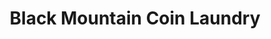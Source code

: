 ---
title: "Black Mountain Coin Laundry"
url: /black-mountain/black-mountain-coin-laundry/
shop: Wäscherei
---